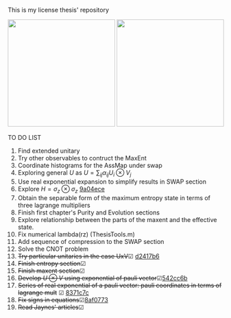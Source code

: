 This is my license thesis' repository
<p float="left">
<img src="./figures/ising_effevol_z=0.9_p=0.95.gif" width="250" height="250" />
<img src="./figures/ising_effevol_z=0.9_p=0.5.gif" width="250" height="250" />
</p>

TO DO LIST
 1. Find extended unitary
 2. Try other observables to contruct the MaxEnt
 3. Coordinate histograms for the AssMap under swap
 6. Exploring general $U$ as $U=\sum_{ij}\alpha_{ij} U_{i}\otimes V_{j}$
 9. Use real exponential expansion to simplify results in SWAP section
 10. Explore $H=\sigma_{z}\otimes \sigma_{z}$  [9a04ece](https://github.com/ACGuerrero/tesis-adan/commit/274d771536b0b04ea4edca866fc06359d5e0b8b8)
 11. Obtain the separable form of the maximum entropy state in terms of three lagrange multipliers
 12. Finish first chapter's Purity and Evolution sections
 14. Explore relationship between the parts of the maxent and the effective state.
 15. Fix numerical lambda(rz) (ThesisTools.m)
 16. Add sequence of compression to the SWAP section
 18. Solve the CNOT problem
 17. ~~Try particular unitaries in the case UxV~~&#x2611; [d2417b6](https://github.com/ACGuerrero/tesis-adan/commit/d2417b6104a94d028aaf8026f86667775adb2e32)
 19. ~~Finish entropy section~~&#x2611;
 20. ~~Finish maxent section~~&#x2611;
 5. ~~Develop $U\otimes V$ using exponential of pauli vector~~&#x2611;[542cc6b](https://github.com/ACGuerrero/tesis-adan/commit/542cc6bcd036544eca2d0139823e981164e34673)
 8. ~~Series of real exponential of a pauli vector: pauli coordinates in terms of lagrange mult~~ &#x2611; [8371c7c](https://github.com/ACGuerrero/tesis-adan/commit/8371c7c6653dcdbee99a91017139cb5bcb551f91)
 13. ~~Fix signs in equations~~&#x2611;[8af0773](https://github.com/ACGuerrero/tesis-adan/commit/8af07735f51b450b893da30d229130d2dd8ad774)
 7. ~~Read Jaynes' articles~~&#x2611;
